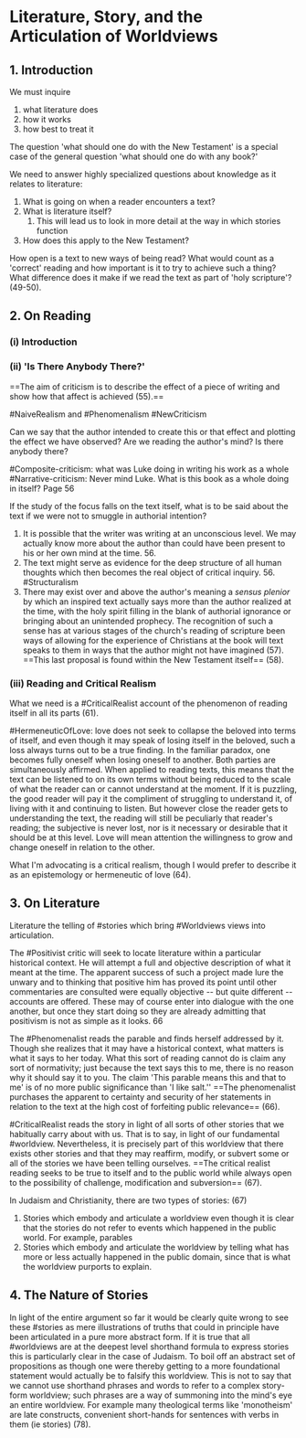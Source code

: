# Literature, Story, and the Articulation of Worldviews

## 1. Introduction
We must inquire 
1. what literature does 
2. how it works 
3. how best to treat it

The question 'what should one do with the New Testament' is a special case of the general question 'what should one do with any book?'

We need to answer highly specialized questions about knowledge as it relates to literature:
1. What is going on when a reader encounters a text?
2. What is literature itself?
	1. This will lead us to look in more detail at the way in which stories function
3. How does this apply to the New Testament?

How open is a text to new ways of being read? What would count as a 'correct' reading and how important is it to try to achieve such a thing? What difference does it make if we read the text as part of 'holy scripture'? (49-50).

## 2. On Reading
### (i) Introduction

### (ii) 'Is There Anybody There?'

==The aim of criticism is to describe the effect of a piece of writing and show how that affect is achieved (55).== 

#NaiveRealism and #Phenomenalism 
#NewCriticism 

Can we say that the author intended to create this or that effect and plotting the effect we have observed? Are we reading the author's mind? Is there anybody there? 

#Composite-criticism: what was Luke doing in writing his work as a whole 
#Narrative-criticism: Never mind Luke. What is this book as a whole doing in itself? Page 56 

If the study of the focus falls on the text itself, what is to be said about the text if we were not to smuggle in authorial intention?
1. It is possible that the writer was writing at an unconscious level. We may actually know more about the author than could have been present to his or her own mind at the time. 56.
2. The text might serve as evidence for the deep structure of all human thoughts which then becomes the real object of critical inquiry. 56. #Structuralism
3. There may exist over and above the author's meaning a *sensus plenior* by which an inspired text actually says more than the author realized at the time, with the holy spirit filling in the blank of authorial ignorance or bringing about an unintended prophecy. The recognition of such a sense has at various stages of the church's reading of scripture been ways of allowing for the experience of Christians at the book will text speaks to them in ways that the author might not have imagined (57). ==This last proposal is found within the New Testament itself== (58).

### (iii) Reading and Critical Realism

What we need is a #CriticalRealist account of the phenomenon of reading itself in all its parts (61).

#HermeneuticOfLove: love does not seek to collapse the beloved into terms of itself, and even though it may speak of losing itself in the beloved, such a loss always turns out to be a true finding. In the familiar paradox, one becomes fully oneself when losing oneself to another. Both parties are simultaneously affirmed. When applied to reading texts, this means that the text can be listened to on its own terms without being reduced to the scale of what the reader can or cannot understand at the moment. If it is puzzling, the good reader will pay it the compliment of struggling to understand it, of living with it and continuing to listen. But however close the reader gets to understanding the text, the reading will still be peculiarly that reader's reading; the subjective is never lost, nor is it necessary or desirable that it should be at this level. Love will mean attention the willingness to grow and change oneself in relation to the other.

What I'm advocating is a critical realism, though I would prefer to describe it as an epistemology or hermeneutic of love (64).

## 3. On Literature

Literature the telling of #stories which bring #Worldviews views into articulation.

The #Positivist critic will seek to locate literature within a particular historical context. He will attempt a full and objective description of what it meant at the time. The apparent success of such a project made lure the unwary and to thinking that positive him has proved its point until other commentaries are consulted were equally objective -- but quite different -- accounts are offered. These may of course enter into dialogue with the one another, but once they start doing so they are already admitting that positivism is not as simple as it looks. 66

The #Phenomenalist reads the parable and finds herself addressed by it. Though she realizes that it may have a historical context, what matters is what it says to her today. What this sort of reading cannot do is claim any sort of normativity; just because the text says this to me, there is no reason why it should say it to you. The claim 'This parable means this and that to me' is of no more public significance than 'I like salt.'' ==The phenomenalist purchases the apparent to certainty and security of her statements in relation to the text at the high cost of forfeiting public relevance== (66).

#CriticalRealist reads the story in light of all sorts of other stories that we habitually carry about with us. That is to say, in light of our fundamental #worldview. Nevertheless, it is precisely part of this worldview that there exists other stories and that they may reaffirm, modify, or subvert some or all of the stories we have been telling ourselves. ==The critical realist reading seeks to be true to itself and to the public world while always open to the possibility of challenge, modification and subversion== (67).

In Judaism and Christianity, there are two types of stories: (67)
1. Stories which embody and articulate a worldview even though it is clear that the stories do not refer to events which happened in the public world. For example, parables 
2. Stories which embody and articulate the worldview by telling what has more or less actually happened in the public domain, since that is what the worldview purports to explain.

## 4. The Nature of Stories

In light of the entire argument so far it would be clearly quite wrong to see these #stories as mere illustrations of truths that could in principle have been articulated in a pure more abstract form. If it is true that all #worldviews are at the deepest level shorthand formula to express stories this is particularly clear in the case of Judaism. To boil off an abstract set of propositions as though one were thereby getting to a more foundational statement would actually be to falsify this worldview. This is not to say that we cannot use shorthand phrases and words to refer to a complex story-form worldview; such phrases are a way of summoning into the mind's eye an entire worldview. For example many theological terms like 'monotheism' are late constructs, convenient short-hands for sentences with verbs in them (ie stories) (78).